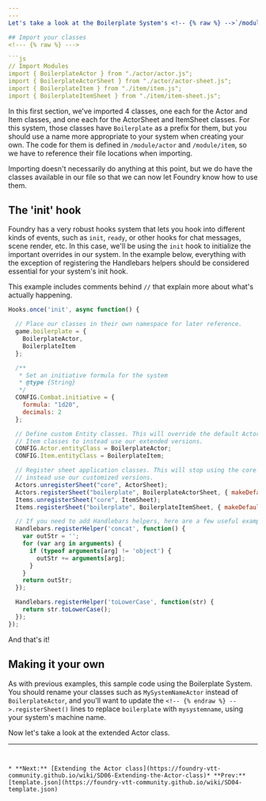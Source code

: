 ```yaml
---
---
Let's take a look at the Boilerplate System's <!-- {% raw %} -->`/module/boilerplate.js`<!-- {% endraw %} --> file. We'll look at each section of it to see what's happening:

## Import your classes
<!--- {% raw %} --->

```js
// Import Modules
import { BoilerplateActor } from "./actor/actor.js";
import { BoilerplateActorSheet } from "./actor/actor-sheet.js";
import { BoilerplateItem } from "./item/item.js";
import { BoilerplateItemSheet } from "./item/item-sheet.js";
```

<!--- {% endraw %} --->

In this first section, we've imported 4 classes, one each for the Actor and Item classes, and one each for the ActorSheet and ItemSheet classes. For this system, those classes have <!-- {% raw %} -->`Boilerplate`<!-- {% endraw %} --> as a prefix for them, but you should use a name more appropriate to your system when creating your own. The code for them is defined in <!-- {% raw %} -->`/module/actor`<!-- {% endraw %} --> and <!-- {% raw %} -->`/module/item`, so we have to reference their file locations when importing.

Importing doesn't necessarily do anything at this point, but we do have the classes available in our file so that we can now let Foundry know how to use them.

## The 'init' hook

Foundry has a very robust hooks system that lets you hook into different kinds of events, such as <!-- {% raw %} -->`init`, <!-- {% raw %} -->`ready`, or other hooks for chat messages, scene render, etc. In this case, we'll be using the <!-- {% raw %} -->`init`<!-- {% endraw %} --> hook to initialize the important overrides in our system. In the example below, everything with the exception of registering the Handlebars helpers should be considered essential for your system's init hook.

This example includes comments behind <!-- {% raw %} -->`//`<!-- {% endraw %} --> that explain more about what's actually happening.

<!--- {% raw %} --->

```js
Hooks.once('init', async function() {

  // Place our classes in their own namespace for later reference.
  game.boilerplate = {
    BoilerplateActor,
    BoilerplateItem
  };

  /**
   * Set an initiative formula for the system
   * @type {String}
   */
  CONFIG.Combat.initiative = {
    formula: "1d20",
    decimals: 2
  };

  // Define custom Entity classes. This will override the default Actor and
  // Item classes to instead use our extended versions.
  CONFIG.Actor.entityClass = BoilerplateActor;
  CONFIG.Item.entityClass = BoilerplateItem;

  // Register sheet application classes. This will stop using the core sheets and
  // instead use our customized versions.
  Actors.unregisterSheet("core", ActorSheet);
  Actors.registerSheet("boilerplate", BoilerplateActorSheet, { makeDefault: true });
  Items.unregisterSheet("core", ItemSheet);
  Items.registerSheet("boilerplate", BoilerplateItemSheet, { makeDefault: true });

  // If you need to add Handlebars helpers, here are a few useful examples:
  Handlebars.registerHelper('concat', function() {
    var outStr = '';
    for (var arg in arguments) {
      if (typeof arguments[arg] != 'object') {
        outStr += arguments[arg];
      }
    }
    return outStr;
  });

  Handlebars.registerHelper('toLowerCase', function(str) {
    return str.toLowerCase();
  });
});
```

<!--- {% endraw %} --->

And that's it!

## Making it your own

As with previous examples, this sample code using the Boilerplate System. You should rename your classes such as <!-- {% raw %} -->`MySystemNameActor`<!-- {% endraw %} --> instead of <!-- {% raw %} -->`BoilerplateActor`, and you'll want to update the <!-- {% raw %} -->`<!-- {% endraw %} -->.registerSheet()`<!-- {% endraw %} --> lines to replace <!-- {% raw %} -->`boilerplate`<!-- {% endraw %} --> with <!-- {% raw %} -->`mysystemname`, using your system's machine name.

Now let's take a look at the extended Actor class.

---
```


* **Next:** [Extending the Actor class](https://foundry-vtt-community.github.io/wiki/SD06-Extending-the-Actor-class)* **Prev:** [template.json](https://foundry-vtt-community.github.io/wiki/SD04-template.json)
